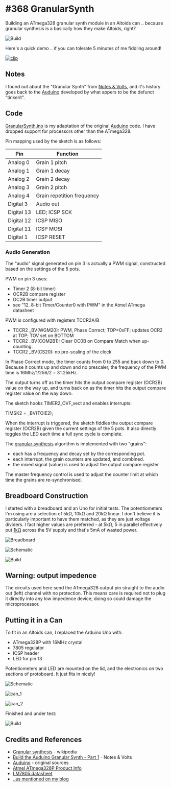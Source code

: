 # #368 GranularSynth

Building an ATmega328 granular synth module in an Altoids can .. because granular synthesis is a basically how they make Altoids, right?

![Build](./assets/GranularSynth_build.jpg?raw=true)

Here's a quick demo .. if you can tolerate 5 minutes of me fiddling around!

[![clip](https://img.youtube.com/vi/1UOCTyM_3Ns/0.jpg)](https://www.youtube.com/watch?v=1UOCTyM_3Ns)

## Notes

I found out about the "Granular Synth" from [Notes & Volts](http://www.notesandvolts.com/2014/07/build-auduino-granular-synth-part-1.html),
and it's history goes back to the [Auduino](http://code.google.com/p/tinkerit/wiki/Auduino) developed by
what appers to be the defunct "tinkerit".


## Code

[GranularSynth.ino](./GranularSynth.ino) is my adaptation of the original [Auduino](http://code.google.com/p/tinkerit/wiki/Auduino) code.
I have dropped support for processors other than the ATmega328.

Pin mapping used by the sketch is as follows:

| Pin        | Function                   |
|------------|----------------------------|
| Analog 0   | Grain 1 pitch              |
| Analog 1   | Grain 1 decay              |
| Analog 2   | Grain 2 decay              |
| Analog 3   | Grain 2 pitch              |
| Analog 4   | Grain repetition frequency |
| Digital 3  | Audio out                  |
| Digital 13 | LED; ICSP SCK              |
| Digital 12 | ICSP MISO                  |
| Digital 11 | ICSP MOSI                  |
| Digital 1  | ICSP RESET                 |


### Audio Generation

The "audio" signal generated on pin 3 is actually a PWM signal, constructed based on the settings of the 5 pots.

PWM on pin 3 uses:

* Timer 2 (8-bit timer)
* OCR2B compare register
* OC2B timer output
* see "12. 8-bit Timer/Counter0 with PWM" in the Atmel ATmega datasheet

PWM is configured with registers TCCR2A/B

* TCCR2 _BV(WGM20): PWM, Phase Correct; TOP=0xFF; updates OCR2 at TOP; TOV set on BOTTOM
* TCCR2 _BV(COM2B1): Clear OC0B on Compare Match when up-counting.
* TCCR2 _BV(CS20): no pre-scaling of the clock

In Phase Correct mode, the timer counts from 0 to 255 and back down to 0.
Because it counts up and down and no prescaler, the frequency of the PWM time is 16Mhz/1/256/2 = 31.25kHz.

The output turns off as the timer hits the output compare register (OCR2B) value on the way up, and turns back on as the timer hits the output compare register value on the way down.

The sketch hooks TIMER2_OVF_vect and enables interrupts:

  TIMSK2 = _BV(TOIE2);

When the interrupt is triggered, the sketch fiddles the output compare register (OCR2B) given the current settings of the 5 pots.
It also directly toggles the LED each time a full sync cycle is complete.

The [granular synthesis](https://en.wikipedia.org/wiki/Granular_synthesis) algorithm is implemented with two "grains":

* each has a frequency and decay set by the corresponding pot.
* each interrupt, the grain counters are updated, and combined.
* the mixed signal (value) is used to adjust the output compare register

The master frequency control is used to adjust the counter limit at which time the grains are re-synchronised.


## Breadboard Construction

I started with a breadboard and an Uno for initial tests. The potentiometers I'm using are a selection of 5kΩ, 10kΩ and 20kΩ linear.
I don't believe it is particularly important to have them matched, as they are just voltage dividers.
I fact higher values are preferred - at 5kΩ, 5 in parallel effectively put [1kΩ](http://toolbox.tardate.com/?formula=5000%7C5000%7C5000%7C5000%7C5000#ResistorCalculator)
across the 5V supply and that's 5mA of wasted power.

![Breadboard](./assets/GranularSynth_breadboard_bb.jpg?raw=true)

![Schematic](./assets/GranularSynth_breadboard_schematic.jpg?raw=true)

![Build](./assets/GranularSynth_breadboard_build.jpg?raw=true)


## Warning: output impedence

The circuits used here send the ATmega328 output pin straight to the audio out (left) channel with no protection.
This means care is required not to plug it directly into any low impedence device; doing so could damage the microprocessor.


## Putting it in a Can

To fit in an Altoids can, I replaced the Arduino Uno with:

* ATmega328P with 16MHz crystal
* 7805 regulator
* ICSP header
* LED for pin 13

Potentiometers and LED are mounted on the lid, and the electronics on two sections of protoboard. It just fits in nicely!

![Schematic](./assets/GranularSynth_schematic.jpg?raw=true)

![can_1](./assets/can_1.jpg?raw=true)

![can_2](./assets/can_2.jpg?raw=true)

Finished and under test:

![Build](./assets/GranularSynth_build.jpg?raw=true)

## Credits and References
* [Granular synthesis](https://en.wikipedia.org/wiki/Granular_synthesis) - wikipedia
* [Build the Auduino Granular Synth - Part 1](http://www.notesandvolts.com/2014/07/build-auduino-granular-synth-part-1.html) - Notes & Volts
* [Auduino](http://code.google.com/p/tinkerit/wiki/Auduino) - original sources
* [Atmel ATmega328P Product Info](http://www.atmel.com/devices/ATMEGA328P.aspx)
* [LM7805 datasheet](https://www.futurlec.com/Linear/7805T.shtml)
* [..as mentioned on my blog](https://blog.tardate.com/2018/01/leap368-granular-synth.html)
